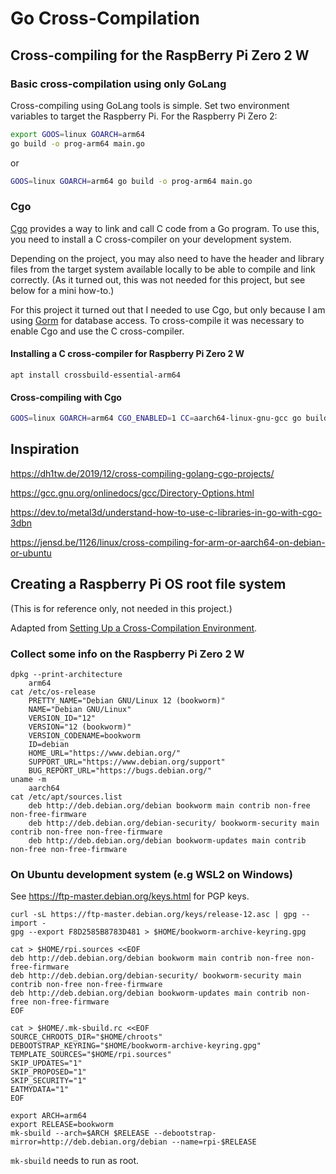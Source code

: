 # Go Cross-Compilation

## Cross-compiling for the RaspBerry Pi Zero 2 W

### Basic cross-compilation using only GoLang

Cross-compiling using GoLang tools is simple. Set two environment variables to target the Raspberry Pi. For the Raspberry Pi Zero 2:

```bash
export GOOS=linux GOARCH=arm64
go build -o prog-arm64 main.go
```

or

```bash
GOOS=linux GOARCH=arm64 go build -o prog-arm64 main.go
```

### Cgo

[Cgo](https://pkg.go.dev/cmd/cgo#hdr-Using_cgo_with_the_go_command) provides a way to link and call C code from a Go program. To use this, you need to install a C cross-compiler on your development system.

Depending on the project, you may also need to have the header and library files from the target system available locally to be able to compile and link correctly. (As it turned out, this was not needed for this project, but see below for a mini how-to.)

For this project it turned out that I needed to use Cgo, but only because I am using [Gorm](https://gorm.io) for database access. To cross-compile it was necessary to enable Cgo and use the C cross-compiler.

#### Installing a C cross-compiler for Raspberry Pi Zero 2 W

```
apt install crossbuild-essential-arm64
```

#### Cross-compiling with Cgo

```bash
GOOS=linux GOARCH=arm64 CGO_ENABLED=1 CC=aarch64-linux-gnu-gcc go build -o prog-arm64 main.go
```

## Inspiration

https://dh1tw.de/2019/12/cross-compiling-golang-cgo-projects/

https://gcc.gnu.org/onlinedocs/gcc/Directory-Options.html

https://dev.to/metal3d/understand-how-to-use-c-libraries-in-go-with-cgo-3dbn

https://jensd.be/1126/linux/cross-compiling-for-arm-or-aarch64-on-debian-or-ubuntu

## Creating a Raspberry Pi OS root file system

(This is for reference only, not needed in this project.)

Adapted from [Setting Up a Cross-Compilation Environment](https://earthly.dev/blog/cross-compiling-raspberry-pi/).

### Collect some info on the Raspberry Pi Zero 2 W

    dpkg --print-architecture
        arm64
    cat /etc/os-release
        PRETTY_NAME="Debian GNU/Linux 12 (bookworm)"
        NAME="Debian GNU/Linux"
        VERSION_ID="12"
        VERSION="12 (bookworm)"
        VERSION_CODENAME=bookworm
        ID=debian
        HOME_URL="https://www.debian.org/"
        SUPPORT_URL="https://www.debian.org/support"
        BUG_REPORT_URL="https://bugs.debian.org/"
    uname -m
        aarch64
    cat /etc/apt/sources.list
        deb http://deb.debian.org/debian bookworm main contrib non-free non-free-firmware
        deb http://deb.debian.org/debian-security/ bookworm-security main contrib non-free non-free-firmware
        deb http://deb.debian.org/debian bookworm-updates main contrib non-free non-free-firmware

### On Ubuntu development system (e.g WSL2 on Windows)

See <https://ftp-master.debian.org/keys.html> for PGP keys.

    curl -sL https://ftp-master.debian.org/keys/release-12.asc | gpg --import -
    gpg --export F8D2585B8783D481 > $HOME/bookworm-archive-keyring.gpg

    cat > $HOME/rpi.sources <<EOF
    deb http://deb.debian.org/debian bookworm main contrib non-free non-free-firmware
    deb http://deb.debian.org/debian-security/ bookworm-security main contrib non-free non-free-firmware
    deb http://deb.debian.org/debian bookworm-updates main contrib non-free non-free-firmware
    EOF

    cat > $HOME/.mk-sbuild.rc <<EOF
    SOURCE_CHROOTS_DIR="$HOME/chroots"
    DEBOOTSTRAP_KEYRING="$HOME/bookworm-archive-keyring.gpg"
    TEMPLATE_SOURCES="$HOME/rpi.sources"
    SKIP_UPDATES="1"
    SKIP_PROPOSED="1"
    SKIP_SECURITY="1"
    EATMYDATA="1"
    EOF

    export ARCH=arm64
    export RELEASE=bookworm
    mk-sbuild --arch=$ARCH $RELEASE --debootstrap-mirror=http://deb.debian.org/debian --name=rpi-$RELEASE

`mk-sbuild` needs to run as root.
